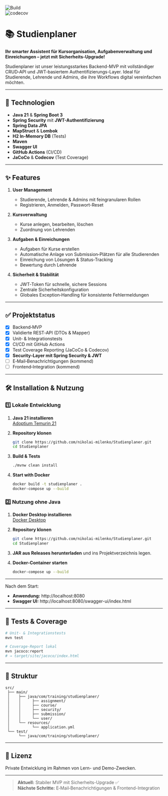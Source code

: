 ![Build](https://github.com/nikolai-milenko/Studienplaner/actions/workflows/ci.yml/badge.svg?branch=dev)  
![codecov](https://codecov.io/gh/nikolai-milenko/Studienplaner/branch/dev/graph/badge.svg)

# 📚 Studienplaner

**Ihr smarter Assistent für Kursorganisation, Aufgabenverwaltung und Einreichungen – jetzt mit Sicherheits-Upgrade!**

Studienplaner ist unser leistungsstarkes Backend-MVP mit vollständiger CRUD‑API und JWT‑basiertem Authentifizierungs-Layer. Ideal für Studierende, Lehrende und Admins, die ihre Workflows digital vereinfachen möchten.

---

## 🚀 Technologien

- **Java 21** & **Spring Boot 3**
- **Spring Security** mit **JWT-Authentifizierung**
- **Spring Data JPA**
- **MapStruct** & **Lombok**
- **H2 In-Memory DB** (Tests)
- **Maven**
- **Swagger UI**
- **GitHub Actions** (CI/CD)
- **JaCoCo** & **Codecov** (Test Coverage)

---

## ✨ Features

1. **User Management**
   - Studierende, Lehrende & Admins mit feingranularen Rollen
   - Registrieren, Anmelden, Passwort-Reset

2. **Kursverwaltung**
   - Kurse anlegen, bearbeiten, löschen
   - Zuordnung von Lehrenden

3. **Aufgaben & Einreichungen**
   - Aufgaben für Kurse erstellen
   - Automatische Anlage von Submission‑Plätzen für alle Studierenden
   - Einreichung von Lösungen & Status‑Tracking
   - Bewertung durch Lehrende

4. **Sicherheit & Stabilität**
   - JWT‑Token für schnelle, sichere Sessions
   - Zentrale Sicherheitskonfiguration
   - Globales Exception‑Handling für konsistente Fehlermeldungen

---

## ✅ Projektstatus

- [x] Backend‑MVP
- [x] Validierte REST‑API (DTOs & Mapper)
- [x] Unit‑ & Integrationstests
- [x] CI/CD mit GitHub Actions
- [x] Test Coverage Reporting (JaCoCo & Codecov)
- [x] **Security‑Layer mit Spring Security & JWT**
- [ ] E‑Mail‑Benachrichtigungen (kommend)
- [ ] Frontend‑Integration (kommend)

---

## 🛠️ Installation & Nutzung

### 1️⃣ Lokale Entwicklung

1. **Java 21 installieren**  
   [Adoptium Temurin 21](https://adoptium.net/de/temurin/releases/?version=21)

2. **Repository klonen**
   ```bash
   git clone https://github.com/nikolai-milenko/Studienplaner.git
   cd Studienplaner
   ```

3. **Build & Tests**
   ```bash
   ./mvnw clean install
   ```

4. **Start with Docker**
   ```bash
   docker build -t studienplaner .
   docker-compose up --build
   ```

### 2️⃣ Nutzung ohne Java

1. **Docker Desktop installieren**  
   [Docker Desktop](https://www.docker.com/products/docker-desktop)

2. **Repository klonen**
   ```bash
   git clone https://github.com/nikolai-milenko/Studienplaner.git
   cd Studienplaner
   ```

3. **JAR aus Releases herunterladen** und ins Projektverzeichnis legen.

4. **Docker-Container starten**
   ```bash
   docker-compose up --build
   ```

---

Nach dem Start:
- **Anwendung:** http://localhost:8080
- **Swagger UI:** http://localhost:8080/swagger-ui/index.html

---

## 🧪 Tests & Coverage

```bash
# Unit‑ & Integrationstests
mvn test

# Coverage‑Report lokal
mvn jacoco:report
# → target/site/jacoco/index.html
```

---

## 📂 Struktur

```
src/
 ├── main/
 │    ├── java/com/training/studienplaner/
 │    │     ├── assignment/
 │    │     ├── course/
 │    │     ├── security/
 │    │     ├── submission/
 │    │     └── user/
 │    └── resources/
 │          └── application.yml
 └── test/
      └── java/com/training/studienplaner/
```

---

## 📄 Lizenz

Private Entwicklung im Rahmen von Lern- und Demo-Zwecken.

---

> **Aktuell:** Stabiler MVP mit Sicherheits-Upgrade ✅  
> **Nächste Schritte:** E‑Mail‑Benachrichtigungen & Frontend-Integration  
